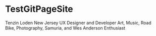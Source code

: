 # TestGitPageSite
  Tenzin Loden
  New Jersey
  UX Designer and Developer
  Art, Music, Road Bike, Photography, Samuria, and Wes Anderson Enthusiast
  
